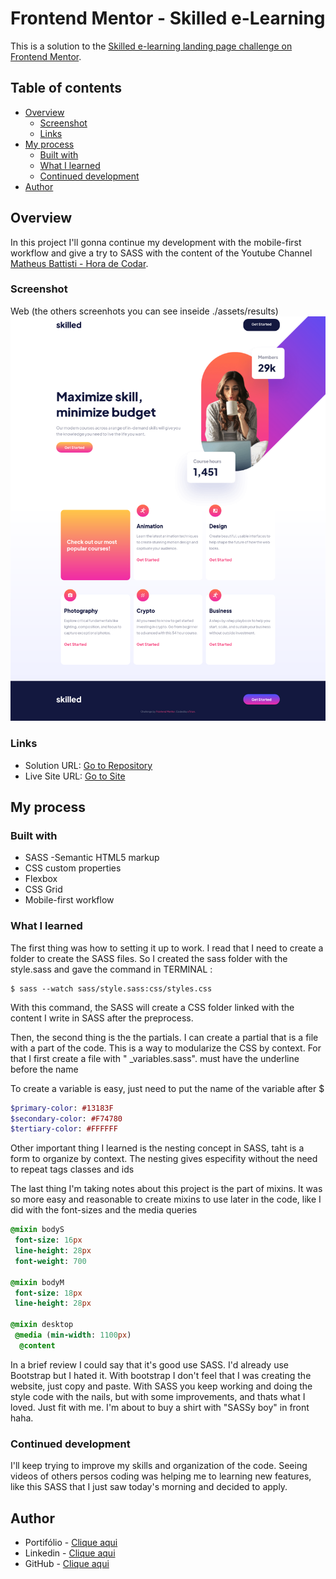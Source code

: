# Frontend Mentor - Skilled e-Learning

This is a solution to the [Skilled e-learning landing page challenge on Frontend Mentor](https://www.frontendmentor.io/challenges/skilled-elearning-landing-page-S1ObDrZ8q).

## Table of contents

- [Overview](#overview)
  - [Screenshot](#screenshot)
  - [Links](#links)
- [My process](#my-process)
  - [Built with](#built-with)
  - [What I learned](#what-i-learned)
  - [Continued development](#continued-development)
- [Author](#author)

## Overview

In this project I'll gonna continue my development with the mobile-first workflow and give a try to SASS with the content of the Youtube Channel [Matheus Battisti - Hora de Codar](https://www.youtube.com/@MatheusBattisti).

### Screenshot

Web (the others screenhots you can see inseide ./assets/results)
![](./assets/results/web.png)

### Links

- Solution URL: [Go to Repository](https://github.com/xtirian/Frontend-Mentor-SnyderCut/tree/main/skilled-elearning-landing-page)
- Live Site URL: [Go to Site](https://skilled-elearning-kappa.vercel.app)

## My process

### Built with

- SASS
  -Semantic HTML5 markup
- CSS custom properties
- Flexbox
- CSS Grid
- Mobile-first workflow

### What I learned

The first thing was how to setting it up to work. I read that I need to create a folder to create the SASS files. So I created the sass folder with the style.sass and gave the command in TERMINAL :

```terminal
$ sass --watch sass/style.sass:css/styles.css
```

With this command, the SASS will create a CSS folder linked with the content I write in SASS after the preprocess.

Then, the second thing is the the partials. I can create a partial that is a file with a part of the code. This is a way to modularize the CSS by context. For that I first create a file with " \_variables.sass". must have the underline before the name

To create a variable is easy, just need to put the name of the variable after $

```sass
$primary-color: #13183F
$secondary-color: #F74780
$tertiary-color: #FFFFFF
```

Other important thing I learned is the nesting concept in SASS, taht is a form to organize by context. The nesting gives especifity without the need to repeat tags classes and ids

The last thing I'm taking notes about this project is the part of mixins. It was so more easy and reasonable to create mixins to use later in the code, like I did with the font-sizes and the media queries

```sass
@mixin bodyS
 font-size: 16px
 line-height: 28px
 font-weight: 700

@mixin bodyM
 font-size: 18px
 line-height: 28px

@mixin desktop
 @media (min-width: 1100px)
  @content

```

In a brief review I could say that it's good use SASS. I'd already use Bootstrap but I hated it. With bootstrap I don't feel that I was creating the website, just copy and paste. With SASS you keep working and doing the style code with the nails, but with some improvements, and thats what I loved. Just fit with me. I'm about to buy a shirt with "SASSy boy" in front haha.

### Continued development

I'll keep trying to improve my skills and organization of the code. Seeing videos of others persos coding was helping me to learning new features, like this SASS that I just saw today's morning and decided to apply.

## Author

- Portifólio - [Clique aqui](https://xtirian.netlify.app/)
- Linkedin - [Clique aqui](https://www.linkedin.com/in/mf-cunha/x)
- GitHub - [Clique aqui](https://github.com/xtirian/)
